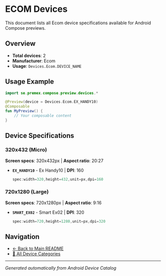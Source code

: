 # ECOM Devices

This document lists all Ecom device specifications available for Android Compose previews.

## Overview

- **Total devices**: 2
- **Manufacturer**: Ecom
- **Usage**: `Devices.Ecom.DEVICE_NAME`

## Usage Example

```kotlin
import se.premex.compose.preview.devices.*

@Preview(device = Devices.Ecom.EX_HANDY10)
@Composable
fun MyPreview() {
    // Your composable content
}
```

## Device Specifications

### 320x432 (Micro)

**Screen specs**: 320x432px | **Aspect ratio**: 20:27

- **`EX_HANDY10`** - Ex Handy10 | **DPI**: 160
  ```kotlin
  spec:width=320,height=432,unit=px,dpi=160
  ```

### 720x1280 (Large)

**Screen specs**: 720x1280px | **Aspect ratio**: 9:16

- **`SMART_EX02`** - Smart Ex02 | **DPI**: 320
  ```kotlin
  spec:width=720,height=1280,unit=px,dpi=320
  ```

## Navigation

- [← Back to Main README](../../README.md)
- [📱 All Device Categories](../README.md)

---
*Generated automatically from Android Device Catalog*
